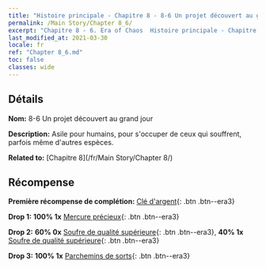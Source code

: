 ```yaml
---
title: "Histoire principale - Chapitre 8 - 8-6 Un projet découvert au grand jour"
permalink: /Main Story/Chapter 8_6/
excerpt: "Chapitre 8 - 6. Era of Chaos  Histoire principale - Chapitre 8_6. 8-6 Un projet découvert au grand jour"
last_modified_at: 2021-03-30
locale: fr
ref: "Chapter 8_6.md"
toc: false
classes: wide
---
```


## Détails

 **Nom:** 8-6 Un projet découvert au grand jour

 **Description:** Asile pour humains, pour s'occuper de ceux qui souffrent, parfois même d'autres espèces.

 **Related to:** [Chapitre 8](/fr/Main Story/Chapter 8/)

## Récompense

 **Première récompense de complétion:** [Clé d'argent](/fr/Items/con_693/){: .btn .btn--era3}

 **Drop 1:** **100% 1x** [Mercure précieux](/fr/Items/mat_28/){: .btn .btn--era3}

 **Drop 2:** **60% 0x** [Soufre de qualité supérieure](/fr/Items/mat_22/){: .btn .btn--era3}, **40% 1x** [Soufre de qualité supérieure](/fr/Items/mat_22/){: .btn .btn--era3}

 **Drop 3:** **100% 1x** [Parchemins de sorts](/fr/Items/con_694/){: .btn .btn--era3}

